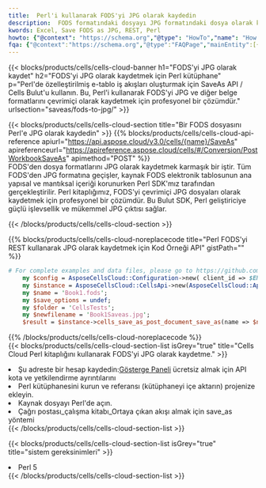 ```yaml
---
title:  Perl'i kullanarak FODS'yi JPG olarak kaydedin
description:  FODS formatındaki dosyayı JPG formatındaki dosya olarak kaydetmek için Perl için Aspose.Cells Cloud SDK'yı kullanma.
kwords: Excel, Save FODS as JPG, REST, Perl
howto: {"@context": "https://schema.org","@type": "HowTo","name": "How to save FODS as JPG using the Cells Cloud Perl library.","description": "How to save FODS as JPG using the Cells Cloud Perl library.","image": {"@type": "ImageObject"},"url": "/perl/saveas/fods-to-jpg/","step": [{ "@type": "HowToStep","name": "How to save FODS as JPG using the Cells Cloud Perl library. step 1", "image": {"@type": "ImageObject",},"url": "/perl/saveas/fods-to-jpg/","text": "Register an account at <a href='https://dashboard.aspose.cloud/'>Dashboard</a> to get free API quota & authorization details",},{ "@type": "HowToStep","name": "How to save FODS as JPG using the Cells Cloud Perl library. step 1", "image": {"@type": "ImageObject",},"url": "/perl/saveas/fods-to-jpg/","text": "Install Perl library and add the reference (import the library) to your project.",},{ "@type": "HowToStep","name": "How to save FODS as JPG using the Cells Cloud Perl library. step 1", "image": {"@type": "ImageObject",},"url": "/perl/saveas/fods-to-jpg/","text": "Open the source file in Perl.",},{ "@type": "HowToStep","name": "How to save FODS as JPG using the Cells Cloud Perl library. step 1", "image": {"@type": "ImageObject",},"url": "/perl/saveas/fods-to-jpg/","text": "Call post_workbook_save_as method to get the resultant stream",}, ],"supply": {"@type": "HowToSupply","name": "document"},"tool": [{"@type": "HowToTool","name": "VIM, Visual Studio Code, Eclipse"},{"@type": "HowToTool","name": "Aspose Cells"}],"totalTime": "PT6M"}
fqa: {"@context":"https://schema.org","@type":"FAQPage","mainEntity":[{"@type":"Question","name":"Why save file as other formats file in C# using REST API?","acceptedAnswer":{"@type":"Answer","text":"Documents are encoded in many ways, and some files may be incompatible with the software you use. To open and read such files, just save them as appropriate file formats.<br/><ol><li>Install .NET SDK and add the reference (import the library) to your project.</li><li>Open the source file in C# using REST API.</li><li>Call the PostWorkbookSaveAsRequest() method, passing an output filename with required extension.</li><li>Get the result of save as a separate file.</li></ol>"}},{"@type":"Question","name":"What file formats can I save as with your C# library?","acceptedAnswer":{"@type":"Answer","text":"We support a variety of file formats for conversion using .NET library, including XLSX, Excel, xls , PDF, CSV, HTML, Markdown, XML, PNG, JPG, TIFF, Json, TXT and many more."}},{"@type":"Question","name":"What is the maximum allowed file size for conversion using this .NET library?","acceptedAnswer":{"@type":"Answer","text":"There are no file size limits for format conversions using .NET library."}}]}
---
```

{{< blocks/products/cells/cells-cloud-banner h1="FODS\'yi JPG olarak kaydet" h2="FODS\'yi JPG olarak kaydetmek için Perl kütüphane" p="Perl\'de özelleştirilmiş e-tablo iş akışları oluşturmak için SaveAs API / Cells Bulut\'u kullanın. Bu, Perl\'i kullanarak FODS\'yi JPG ve diğer belge formatlarını çevrimiçi olarak kaydetmek için profesyonel bir çözümdür." urlsection="saveas/fods-to-jpg/" >}}

{{< blocks/products/cells/cells-cloud-section title="Bir FODS dosyasını Perl\'e JPG olarak kaydedin" >}}
{{% blocks/products/cells/cells-cloud-api-reference apiurl="https://api.aspose.cloud/v3.0/cells/{name}/SaveAs" apireferenceurl="https://apireference.aspose.cloud/cells/#/Conversion/PostWorkbookSaveAs" apimethod="POST" %}}
<br/>
FODS'den dosya formatlarını JPG olarak kaydetmek karmaşık bir iştir. Tüm FODS'den JPG formatına geçişler, kaynak FODS elektronik tablosunun ana yapısal ve mantıksal içeriği korunurken Perl SDK'mız tarafından gerçekleştirilir. Perl kitaplığımız, FODS'yi çevrimiçi JPG dosyaları olarak kaydetmek için profesyonel bir çözümdür. Bu Bulut SDK, Perl geliştiriciye güçlü işlevsellik ve mükemmel JPG çıktısı sağlar.

{{< /blocks/products/cells/cells-cloud-section >}}

{{% blocks/products/cells/cells-cloud-noreplacecode title="Perl FODS\'yi REST kullanarak JPG olarak kaydetmek için Kod Örneği API" gistPath="" %}}
  
```perl
# For complete examples and data files, please go to https://github.com/aspose-cells-cloud/aspose-cells-cloud-perl/
    my $config = AsposeCellsCloud::Configuration->new( client_id => $ENV{'ProductClientId'}, client_secret => $ENV{'ProductClientSecret'});
    my $instance = AsposeCellsCloud::CellsApi->new(AsposeCellsCloud::ApiClient->new( $config));
    my $name = 'Book1.fods';
    my $save_options = undef;
    my $folder = 'CellsTests';
    my $newfilename = 'Book1Saveas.jpg';
    $result = $instance->cells_save_as_post_document_save_as(name => $name,save_options => $save_options, newfilename => $newfilename, folder => $folder);
```
  
{{% /blocks/products/cells/cells-cloud-noreplacecode %}}
<br/>
{{< blocks/products/cells/cells-cloud-section-list isGrey="true" title="Cells Cloud Perl kitaplığını kullanarak FODS\'yi JPG olarak kaydetme." >}}
<li> Şu adreste bir hesap kaydedin:<a href="https://dashboard.aspose.cloud/">Gösterge Paneli</a> ücretsiz almak için API kota ve yetkilendirme ayrıntılarını</li>
<li>Perl kütüphanesini kurun ve referansı (kütüphaneyi içe aktarın) projenize ekleyin.</li>
<li>Kaynak dosyayı Perl'de açın.</li>
<li>Çağrı postası_çalışma kitabı_Ortaya çıkan akışı almak için save_as yöntemi</li>
{{< /blocks/products/cells/cells-cloud-section-list >}}

{{< blocks/products/cells/cells-cloud-section-list isGrey="true" title="sistem gereksinimleri" >}}
<li>Perl 5</li>
{{< /blocks/products/cells/cells-cloud-section-list >}}
